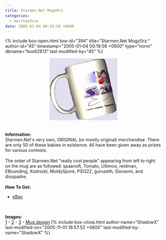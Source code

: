 ```yaml
---
title: Starmen.Net Mugz0rz
categories:
  - merchandise
date: 2005-01-04 00:19:56 +0600
---
```

{% include box-open.html box-id="394" title="Starmen.Net Mugz0rz:" author-id="45" timestamp="2005-01-04 00:19:56 +0600" type="norm" dbname="box62813" last-modified-by="45" %}
	<center>
	<img src="/merchandise/images/mugz0rz1_title.jpg" border="0" alt="Starmen.Net Mugz0rz" />
	</center>
	<br /><br />
	<b>Information:</b>
	<br />
	Starmen.Net's very own, ORIGINAL (or mostly original) merchandise. There are
	only 50 of these babies in existence. All have been given away as prizes for 
	various contests.
	<br /><br />
	The order of Starmen.Net "really cool people" appearing from left to right on the mug
	are as followed: spaanoft, Tomato, Ultimoo, reidman, EBounding, Xodnizel, 
	MoldySpore, PSI322, guruzeth, Giovanni, and diospadre.
	<br /><br />
	<b>How To Get:</b>
	<br />
	<ul>
	<li><a href="http://www.ebay.com">eBay</a></li>
	</ul>
	<br /><br />
	<b>Images:</b>
	<br />
	<a href="/merchandise/images/mugz0r.jpg">1</a> - <a href="/merchandise/images/mugz0r2.jpg">2</a> - <a href="/merchandise/images/mugz0r3.jpg">3</a> - 
	<a href="/merchandise/images/mugz0rzd.jpg">Mug design</a>
{% include box-close.html author-name="ShadowX" last-modified-on="2005-11-01 18:57:52 +0600" last-modified-by-name="ShadowX" %}
